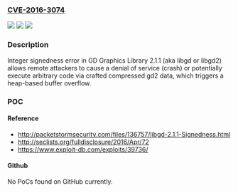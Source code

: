 ### [CVE-2016-3074](https://cve.mitre.org/cgi-bin/cvename.cgi?name=CVE-2016-3074)
![](https://img.shields.io/static/v1?label=Product&message=n%2Fa&color=blue)
![](https://img.shields.io/static/v1?label=Version&message=n%2Fa&color=blue)
![](https://img.shields.io/static/v1?label=Vulnerability&message=n%2Fa&color=brighgreen)

### Description

Integer signedness error in GD Graphics Library 2.1.1 (aka libgd or libgd2) allows remote attackers to cause a denial of service (crash) or potentially execute arbitrary code via crafted compressed gd2 data, which triggers a heap-based buffer overflow.

### POC

#### Reference
- http://packetstormsecurity.com/files/136757/libgd-2.1.1-Signedness.html
- http://seclists.org/fulldisclosure/2016/Apr/72
- https://www.exploit-db.com/exploits/39736/

#### Github
No PoCs found on GitHub currently.

